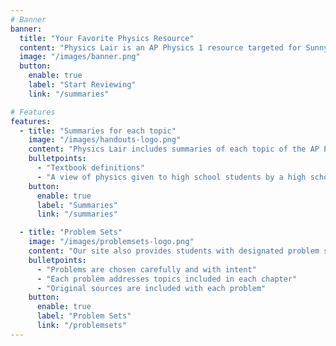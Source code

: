 ```yaml
---
# Banner
banner: 
  title: "Your Favorite Physics Resource"
  content: "Physics Lair is an AP Physics 1 resource targeted for Sunny Hills Physics. It includes summaries, problem sets, and answer keys for each chapter of the Sunny Hills Physics 1 curriculum. We're here to help you ace those tests!"
  image: "/images/banner.png"
  button:
    enable: true
    label: "Start Reviewing"
    link: "/summaries"

# Features
features: 
  - title: "Summaries for each topic"
    image: "/images/handouts-logo.png"
    content: "Physics Lair includes summaries of each topic of the AP Physics 1 curriculum by following each of the Sunny Hills textbook chapters. Each document summarizes all important details and concepts of each physics chapter."
    bulletpoints:
      - "Textbook definitions"
      - "A view of physics given to high school students by a high school student"
    button:
      enable: true
      label: "Summaries"
      link: "/summaries"

  - title: "Problem Sets"
    image: "/images/problemsets-logo.png"
    content: "Our site also provides students with designated problem sets for each chapter of the Sunny Hills AP Physics 1 curriculum along with their respective answer keys"
    bulletpoints:
      - "Problems are chosen carefully and with intent"
      - "Each problem addresses topics included in each chapter"
      - "Original sources are included with each problem"
    button: 
      enable: true
      label: "Problem Sets"
      link: "/problemsets"
---
```


